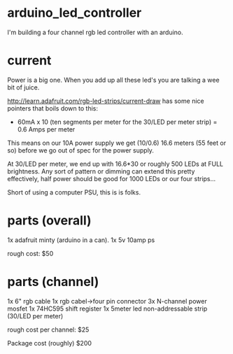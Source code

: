 arduino_led_controller
======================

I'm building a four channel rgb led controller with an arduino.

current
=====
Power is a big one.  When you add up all these led's you are talking a wee bit of juice.

http://learn.adafruit.com/rgb-led-strips/current-draw has some nice pointers that boils down to this:

*  60mA x 10 (ten segments per meter for the 30/LED per meter strip) = 0.6 Amps per meter

This means on our 10A power supply we get (10/0.6) 16.6 meters (55 feet or so) before we go out of spec for the power supply.

At 30/LED per meter, we end up with 16.6*30 or roughly 500 LEDs at FULL brightness.  Any sort of pattern or dimming can extend 
this pretty effectively, half power should be good for 1000 LEDs or our four strips...

Short of using a computer PSU, this is is folks.

parts (overall)
===============
1x adafruit minty (arduino in a can).
1x 5v 10amp ps

rough cost: $50

parts (channel)
===============
1x 6" rgb cable 
1x rgb cabel->four pin connector
3x N-channel power mosfet
1x 74HC595 shift register
1x 5meter led non-addressable strip (30/LED per meter)

rough cost per channel: $25 

Package cost (roughly) $200
